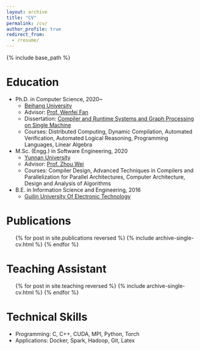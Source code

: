 ```yaml
---
layout: archive
title: "CV"
permalink: /cv/
author_profile: true
redirect_from:
  - /resume/
---
```


{% include base_path %}

<!--
[Download CV in PDF format here](https://www.cs.utexas.edu/~roshan/cv.pdf)
-->

Education
======
* Ph.D. in Computer Science, 2020~
  * [Beihang University](https://ev.buaa.edu.cn/)
  * Advisor: [Prof. Wenfei Fan](https://homepages.inf.ed.ac.uk/wenfei/)
  * Dissertation: [Compiler and Runtime Systems and Graph Processing on Single Machine](https://roshandathathri.github.io/phddissertation/)
  * Courses: Distributed Computing, Dynamic Compilation, Automated Verification, Automated Logical Reasoning, Programming Languages, Linear Algebra
* M.Sc. (Engg.) in Software Engineering, 2020
  * [Yunnan University](http://www.csa.iisc.ernet.in/)
  * Advisor: [Prof. Zhou Wei](http://drona.csa.iisc.ernet.in/~uday/)
  <!-- * Thesis: [Compiling for a Dataflow Runtime on Distributed-Memory Parallel Architectures](https://roshandathathri.github.io/msthesis/)-->
  * Courses: Compiler Design, Advanced Techniques in Compilers and Parallelization for Parallel Architectures, Computer Architecture, Design and Analysis of Algorithms
* B.E. in Information Science and Engineering, 2016
  * [Guilin University Of Electronic Technology](http://www.bmsce.in/)
 
<!--
Professional Experience
======
* [Katana Graph](https://katanagraph.com/) : June 2020 to present
  * Senior Software Engineer 
  * CTO: [Dr. Chris Rossbach](https://www.cs.utexas.edu/~rossbach/)

* [University of Texas at Austin](http://www.oden.utexas.edu/) : Summer 2020
  * Post-Doctoral Research Scholar
  * Supervisor: [Dr. Keshav Pingali](http://www.cs.utexas.edu/~pingali/)

* [Microsoft Research](https://www.microsoft.com/en-us/research/group/cryptography-research/) : Summer 2019
  * Research Intern 
  * Supervisor: [Dr. Kim Laine](http://www.microsoft.com/en-us/research/people/kilai/)

* [Microsoft Research](https://www.microsoft.com/en-us/research/group/research-in-software-engineering-rise/) : Summer 2018
  * Research Intern 
  * Supervisor: [Dr. Madan Musuvathi](http://www.microsoft.com/en-us/research/people/madanm/)

* [Hewlett Packard Labs](https://www.labs.hpe.com/) : Summer 2015
  * Research Intern
  * Supervisor: [Dr. Manish Marwah](http://marwah.org/)

* [Ohio State University](https://cse.osu.edu/) : November 2013 to July 2014
  * Research Scholar
  * Supervisor: [Dr. P. Sadayappan](http://www.cse.ohio-state.edu/~saday/)

* [National Instruments (NI) R & D](http://www.ni.com/) : July 2008 to July 2011
  * Staff Software Engineer
  * Role: Improving the compile-time and runtime performance of the LabVIEW compiler

* [National Instruments (NI) R & D](http://www.ni.com/) : January 2008 to June 2008
  * Research Intern
  * Project: Incremental layout for a dynamic graph
-->

Publications
======
  <ul>{% for post in site.publications reversed %}
    {% include archive-single-cv.html %}
  {% endfor %}</ul>

<!--
Awards
======
* **Best Paper Nominee**, "Gluon-Async: A Bulk-Asynchronous System for Distributed and Heterogeneous Graph Analytics", IEEE International Conference on Parallel Architectures and Compilation Techniques (**PACT**), September 2019.
* **Student Innovation Award**, "DistTC: High Performance Distributed Triangle Counting", IEEE High Performance Extreme Computing (**HPEC**) GraphChallenge, September 2019.
* **Outstanding Poster Presentation Award** (3rd place), "Partitioning Policies for Distributed Graph Analytics", IEEE International Parallel and Distributed Processing Symposium (**IPDPS**), May 2018.
-->

Teaching Assistant
======
  <ul>{% for post in site.teaching reversed %}
    {% include archive-single-cv.html %}
  {% endfor %}</ul>

Technical Skills
======
* Programming: C, C++, CUDA, MPI, Python, Torch
* Applications: Docker, Spark, Hadoop, Git, Latex

<!-- Hobbies
======
* Travelling and hiking
* Reading novels -->

